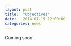 ```yaml
---
layout: post
title:  "Objectives"
date:   2014-07-19 12:00:00
categories: news
---
```


Coming soon.